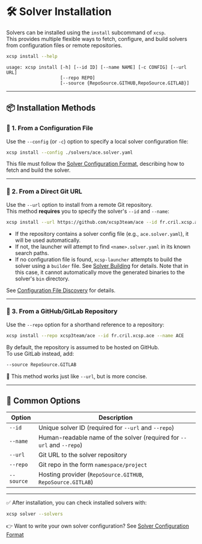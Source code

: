 # 🛠️ Solver Installation

Solvers can be installed using the `install` subcommand of `xcsp`.  
This provides multiple flexible ways to fetch, configure, and build solvers from configuration files or remote repositories.

```bash
xcsp install --help
```

```text
usage: xcsp install [-h] [--id ID] [--name NAME] [-c CONFIG] [--url URL]
                    [--repo REPO]
                    [--source {RepoSource.GITHUB,RepoSource.GITLAB}]
```

---

## 📦 Installation Methods

### 🔹 1. From a Configuration File

Use the `--config` (or `-c`) option to specify a local solver configuration file:

```bash
xcsp install --config ./solvers/ace.solver.yaml
```

This file must follow the [Solver Configuration Format](solver_configuration.md#solver-configuration-file-specification), describing how to fetch and build the solver.

---

### 🔹 2. From a Direct Git URL

Use the `--url` option to install from a remote Git repository.  
This method **requires** you to specify the solver's `--id` and `--name`:

```bash
xcsp install --url https://github.com/xcsp3team/ace --id fr.cril.xcsp.ace --name ACE
```

- If the repository contains a solver config file (e.g., `ace.solver.yaml`), it will be used automatically.
- If not, the launcher will attempt to find `<name>.solver.yaml` in its known search paths.
- If no configuration file is found, `xcsp-launcher` attempts to build the solver using a `builder` file. See [Solver Building](solver_building.md) for details. Note that in this case, it cannot automatically move the generated binaries to the solver's `bin` directory.

See [Configuration File Discovery](solver_configuration.md#configuration-file-discovery) for details.

---

### 🔹 3. From a GitHub/GitLab Repository

Use the `--repo` option for a shorthand reference to a repository:

```bash
xcsp install --repo xcsp3team/ace --id fr.cril.xcsp.ace --name ACE
```

By default, the repository is assumed to be hosted on GitHub.  
To use GitLab instead, add:

```bash
--source RepoSource.GITLAB
```

🔁 This method works just like `--url`, but is more concise.

---

## 🔧 Common Options

| Option        | Description                                                           |
|---------------|-----------------------------------------------------------------------|
| `--id`        | Unique solver ID (required for `--url` and `--repo`)                  |
| `--name`      | Human-readable name of the solver (required for `--url` and `--repo`) |
| `--url`       | Git URL to the solver repository                                      |
| `--repo`      | Git repo in the form `namespace/project`                              |
| `--source`    | Hosting provider (`RepoSource.GITHUB`, `RepoSource.GITLAB`)           |

---

✅ After installation, you can check installed solvers with:

```bash
xcsp solver --solvers
```

👉 Want to write your own solver configuration? See [Solver Configuration Format](solver.md#solver-configuration-file)
